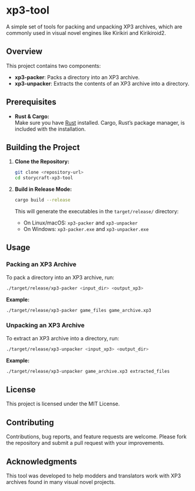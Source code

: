 # xp3-tool

A simple set of tools for packing and unpacking XP3 archives, which are commonly used in visual novel engines like Kirikiri and Kirikiroid2.

## Overview

This project contains two components:
- **xp3-packer**: Packs a directory into an XP3 archive.
- **xp3-unpacker**: Extracts the contents of an XP3 archive into a directory.

## Prerequisites

- **Rust & Cargo:**  
  Make sure you have [Rust](https://rustup.rs/) installed. Cargo, Rust’s package manager, is included with the installation.

## Building the Project

1. **Clone the Repository:**
   ```bash
   git clone <repository-url>
   cd storycraft-xp3-tool
   ```

2. **Build in Release Mode:**
   ```bash
   cargo build --release
   ```
   This will generate the executables in the `target/release/` directory:
   - On Linux/macOS: `xp3-packer` and `xp3-unpacker`
   - On Windows: `xp3-packer.exe` and `xp3-unpacker.exe`

## Usage

### Packing an XP3 Archive

To pack a directory into an XP3 archive, run:
```bash
./target/release/xp3-packer <input_dir> <output_xp3>
```
**Example:**
```bash
./target/release/xp3-packer game_files game_archive.xp3
```

### Unpacking an XP3 Archive

To extract an XP3 archive into a directory, run:
```bash
./target/release/xp3-unpacker <input_xp3> <output_dir>
```
**Example:**
```bash
./target/release/xp3-unpacker game_archive.xp3 extracted_files
```

## License

This project is licensed under the MIT License.

## Contributing

Contributions, bug reports, and feature requests are welcome. Please fork the repository and submit a pull request with your improvements.

## Acknowledgments

This tool was developed to help modders and translators work with XP3 archives found in many visual novel projects.
